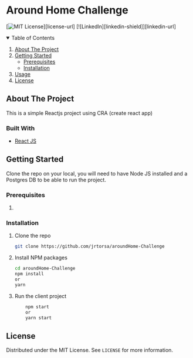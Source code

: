 # Around Home Challenge
[![MIT License][license-shield]][license-url]
[![LinkedIn][linkedin-shield]][linkedin-url]


<!-- TABLE OF CONTENTS -->
<details open="open">
  <summary>Table of Contents</summary>
  <ol>
    <li>
      <a href="#about-the-project">About The Project</a>
    </li>
    <li>
      <a href="#getting-started">Getting Started</a>
      <ul>
        <li><a href="#prerequisites">Prerequisites</a></li>
        <li>
	        <a href="#installation">Installation</a>
        </li>
      </ul>
    </li>
    <li><a href="#usage">Usage</a></li>
    <li><a href="#license">License</a></li>
  </ol>
</details>



<!-- ABOUT THE PROJECT -->
## About The Project
This is a simple Reactjs project using CRA (create react app)

### Built With
* [React JS](https://reactjs.org/)



<!-- GETTING STARTED -->
## Getting Started

Clone the repo on your local, you will need to have Node JS installed and a Postgres DB to be able to run the project.

### Prerequisites

1. 

### Installation

1. Clone the repo
   ```sh
   git clone https://github.com/jrtorsa/aroundHome-Challenge
   ```
2. Install NPM packages 
   ```sh
   cd aroundHome-Challenge
   npm install
   or
   yarn
   ```
3. Run the client project
	```sh
		npm start
		or
		yarn start
	``` 

<!-- LICENSE -->
## License

Distributed under the MIT License. See `LICENSE` for more information.


<!-- MARKDOWN LINKS & IMAGES -->
[license-shield]: url
